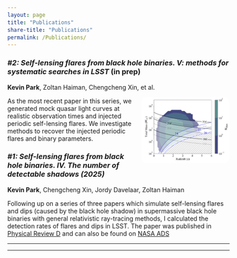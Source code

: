 ```yaml
---
layout: page
title: "Publications"
share-title: "Publications"
permalink: /Publications/
---
```


### *\#2: Self-lensing flares from black hole binaries. V: methods for systematic searches in LSST* (in prep) 
**Kevin Park**, Zoltan Haiman, Chengcheng Xin, et al.

<img src="/assets/images/N_dips.png"
     alt="N_dips"
     style="float:right; width:200px; margin:0 0 0.75rem 1rem; border-radius:10px;">

As the most recent paper in this series, we generated mock quasar light curves at realistic observation times and injected periodic self-lensing flares. We investigate methods to recover the injected periodic flares and binary parameters. 

### *\#1: Self-lensing flares from black hole binaries. IV. The number of detectable shadows (2025)*  
**Kevin Park**, Chengcheng Xin, Jordy Davelaar, Zoltan Haiman

Following up on a series of three papers which simulate self-lensing flares and dips (caused by the black hole shadow) in supermassive black hole binaries with general relativistic ray-tracing methods, I calculated the detection rates of flares and dips in LSST. The paper was published in [Physical Review D](https://journals.aps.org/prd/abstract/10.1103/PhysRevD.111.063011) and can also be found on [NASA ADS](https://ui.adsabs.harvard.edu/abs/2025PhRvD.111f3011P/abstract)

---

---

